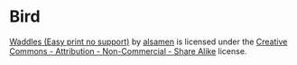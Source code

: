 # Bird

[Waddles (Easy print no support)](https://www.thingiverse.com/thing:4106891) by [alsamen](https://www.thingiverse.com/alsamen) is licensed under the [Creative Commons - Attribution - Non-Commercial - Share Alike](https://creativecommons.org/licenses/by-nc-sa/4.0/) license.
